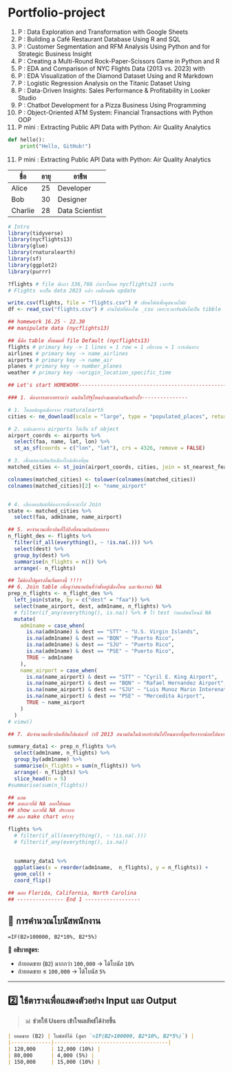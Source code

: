 # Portfolio-project
1. P  : Data Exploration and Transformation with Google Sheets
2. P  : Building a Café Restaurant Database Using R and SQL
3. P  : Customer Segmentation and RFM Analysis Using Python and  for Strategic Business Insight
4. P  : Creating a Multi-Round Rock-Paper-Scissors Game in Python and R
5. P  : EDA and Comparison of NYC Flights Data (2013 vs. 2023) with 
6. P  : EDA Visualization of the Diamond Dataset Using  and R Markdown
7. P  : Logistic Regression Analysis on the Titanic Dataset Using 
8. P  : Data-Driven Insights: Sales Performance & Profitability in Looker Studio
9. P  : Chatbot Development for a Pizza Business Using  Programming
10. P : Object-Oriented ATM System: Financial Transactions with Python OOP
11. P mini : Extracting Public API Data with Python: Air Quality Analytics

```python
def hello():
    print("Hello, GitHub!")
```

11. P mini : Extracting Public API Data with Python: Air Quality Analytics
    
| ชื่อ | อายุ | อาชีพ |
|------|----|------|
| Alice | 25 | Developer |
| Bob   | 30 | Designer |
| Charlie | 28 | Data Scientist |

```r
# Intro
library(tidyverse)
library(nycflights13)
library(glue)
library(rnaturalearth)
library(sf)
library(ggplot2)
library(purrr)

?flights # file มีเเถว 336,766 ถ้าเราโหลด nycflights23 เวลารัน
# Flights จะเป็น data 2023 เเล้ว เหมือนมัน update

write.csv(flights, file = "flights.csv") # เขียนไฟล์เพื่อดูขนาดไฟล์
df <- read_csv("flights.csv") # อ่านไฟล์ที่ต้องใชเ _csv เพระาเวลารันมันไม่เป็น tibble ให้

## homework 16.25 - 22.30
## manipulate data (nycflights13)

## นี่คือ table ทั้งหมดที่ file Default (nycflights13)
flights # primary key -> 1 lines = 1 row = 1 เที่ยวบน = 1 การเดินทาง
airlines # primary key -> name_airlines
airports # primary key -> name_air
planes # primary key -> number_planes
weather # primary key ->origin_location_specific_time

## Let's start HOMEWORK--------------------------------------------------------------

### 1. ต้องการอยากทราบว่า คนบินไปรัฐไหนบ้างแตกต่างกันอย่างไร---------------

# 1. โหลดข้อมูลเมืองจาก rnaturalearth
cities <- ne_download(scale = "large", type = "populated_places", returnclass = "sf")

# 2. แปลงตาราง airports ให้เป็น sf object
airport_coords <- airports %>%
  select(faa, name, lat, lon) %>%
  st_as_sf(coords = c("lon", "lat"), crs = 4326, remove = FALSE)

# 3. เชื่อมสนามบินกับเมืองใกล้เคียงที่สุด
matched_cities <- st_join(airport_coords, cities, join = st_nearest_feature)

colnames(matched_cities) <- tolower(colnames(matched_cities))
colnames(matched_cities)[2] <- "name_airport"


# 4. เลือกคอลัมน์ที่ต้องการเพื่อจะนำไป Join 
state <- matched_cities %>%
  select(faa, adm1name, name_airport)

## 5. หาจำนวนเที่ยวบินที่ไปถึงที่สนามบินปลายทาง
n_flight_des <- flights %>%
  filter(if_all(everything(), ~ !is.na(.))) %>%
  select(dest) %>%
  group_by(dest) %>%
  summarise(n_flights = n()) %>%
  arrange(- n_flights)

## ไม่ต้องไปดูตรงอื่นเริ่มตรงนี้ !!!!
## 6. Join table เพื่อดูว่าสนามบินที่ว่าตั้งอยู่เมืองไหน และจัดการค่า NA
prep_n_flights <- n_flight_des %>%
  left_join(state, by = c("dest" = "faa")) %>%
  select(name_airport, dest, adm1name, n_flights) %>%
  # filter(if_any(everything(), is.na)) %>% # ไว้ test ว่าคอลัมน์ไหนมี NA
  mutate(
    adm1name = case_when(
      is.na(adm1name) & dest == "STT" ~ "U.S. Virgin Islands",
      is.na(adm1name) & dest == "BQN" ~ "Puerto Rico",
      is.na(adm1name) & dest == "SJU" ~ "Puerto Rico",
      is.na(adm1name) & dest == "PSE" ~ "Puerto Rico",
      TRUE ~ adm1name
    ), 
    name_airport = case_when(
      is.na(name_airport) & dest == "STT" ~ "Cyril E. King Airport",
      is.na(name_airport) & dest == "BQN" ~ "Rafael Hernandez Airport",
      is.na(name_airport) & dest == "SJU" ~ "Luis Munoz Marin Interenational Airpot",
      is.na(name_airport) & dest == "PSE" ~ "Mercedita Airport",
      TRUE ~ name_airport
    )
  )
# view()

## 7. นับจำนวนเที่ยวบินที่บินไปแต่ละที่ ว่าปี 2013 สนามบินในนิวยอร์กบินไปไหนมากที่สุดเรียงจากน้อยไปมาก

summary_data1 <- prep_n_flights %>% 
  select(adm1name, n_flights) %>%
  group_by(adm1name) %>%
  summarise(n_flights = sum(n_flights)) %>%
  arrange(- n_flights) %>%
  slice_head(n = 5)
#summarise(sum(n_flights))

## แถม
## ลบเเถวที่มี NA ออกให้หมด
## show เเถวที่มี NA ประกอบ
## ลอง make chart คร่าวๆ

flights %>%
  # filter(if_all(everything(), ~ !is.na(.)))
  # filter(if_any(everything(), is.na))
  
  
  summary_data1 %>% 
  ggplot(aes(x = reorder(adm1name,  n_flights), y = n_flights)) + 
  geom_col() + 
  coord_flip()

## ตอบ Florida, California, North Carolina 
## --------------- End 1 ------------------
```

## 🔢 การคำนวณโบนัสพนักงาน  
```excel
=IF(B2>100000, B2*10%, B2*5%)
```
📌 **อธิบายสูตร:**  
- ถ้ายอดขาย (`B2`) มากกว่า `100,000` → ได้โบนัส `10%`  
- ถ้ายอดขาย ≤ `100,000` → ได้โบนัส `5%`  

---

## **2️⃣ ใช้ตารางเพื่อแสดงตัวอย่าง Input และ Output**  
> 📊 **ช่วยให้ Users เข้าใจผลลัพธ์ได้ง่ายขึ้น**  

```md
| ยอดขาย (B2) | โบนัสที่ได้ (สูตร `=IF(B2>100000, B2*10%, B2*5%)`) |
|-------------|-------------------------------------|
| 120,000     | 12,000 (10%) |
| 80,000      | 4,000 (5%) |
| 150,000     | 15,000 (10%) |
```
